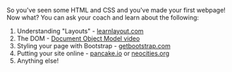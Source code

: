 So you've seen some HTML and CSS and you've made your first webpage!  Now what?  You can ask your coach and learn about the following:


1. Understanding "Layouts" - [learnlayout.com](http://learnlayout.com/)
2. The DOM - [Document Object Model video](https://www.youtube.com/watch?v=4Gv81XcC8iE)
3. Styling your page with Bootstrap - [getbootstrap.com](http://getbootstrap.com/getting-started/)
4. Putting your site online - [pancake.io](https://pancake.io/) or [neocities.org](https://neocities.org/)
5. Anything else!